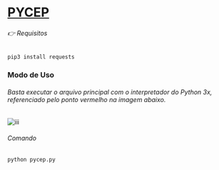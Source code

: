 # <u>PYCEP</u>

###### :point_right: Requisitos

<!--Instale a biblioteca abaixo-->

`pip3 install requests`



<h3>Modo de Uso</h3>

<h6>Basta executar o arquivo principal com o interpretador do Python 3x, referenciado pelo ponto vermelho na imagem abaixo.</h6>


![iii](https://user-images.githubusercontent.com/20159378/117528880-cb987700-afaa-11eb-93b4-daa323f52f56.PNG)

<h6>Comando</h6>

`python pycep.py`
